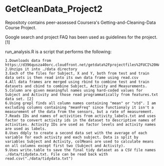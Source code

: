 # GetCleanData_Project2

Repositoty contains peer-assessed Coursera's Getting-and-Cleaning-Data Course Project.

Google search and project FAQ has been used as guidelines for the project. [1]

run_analysis.R is a script that performs the following:

    1.Downloads data from https://d396qusza40orc.cloudfront.net/getdata%2Fprojectfiles%2FUCI%20HAR%20Dataset.zip
    2.Unzips it into ./data directory
    3.Each of the files for Subject, X and Y, both from test and train data sets is then read into its own data frame using read.csv
    4.All data frames are merged using rbind to combine test and train datasets and cbind to combine Subject, Activity and Measurements.
    5.Column are given meaningful names using hard-coded values for Subject and Activity and those read programmatically from features.txt data set. [2]
    6.Using grepl finds all column names containing "mean" or "std". I am excluding columns containing "meanFreq" since functionaly it isn't a measurement of the data from the sensors, but a rate of measurement.
    7.Reads IDs and names of activities from activity_labels.txt and uses factor to convert activity ids in the dataset to descriptive names of activities. Activity IDs are used as factor levels and activity names are used as labels.
    8.Uses ddply to create a second data set with the average of each variable for each activity and each subject. Data is split by variables Subject and Activity, colMeans are used to calculate means on all columns except first two (Subject and Activity).
    9.Uses write.table to save the final tidy dataset as a CSV file names ./data/tidydata.txt. File can be read back with read.csv("./data/tidydata.txt")


